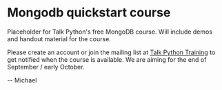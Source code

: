 # Mongodb quickstart course

Placeholder for Talk Python's free MongoDB course. Will include demos and handout material for the course. 

Please create an account or join the mailing list at [Talk Python Training](https://training.talkpython.fm/) to get notified when the course is available. We are aiming for the end of September / early October.

-- Michael
